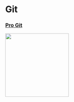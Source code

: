 # Git

### [Pro Git](resources/9781484200773.md)
[<img src="covers/9781484200773.jpg" width="200"/>](resources/9781484200773.md)
